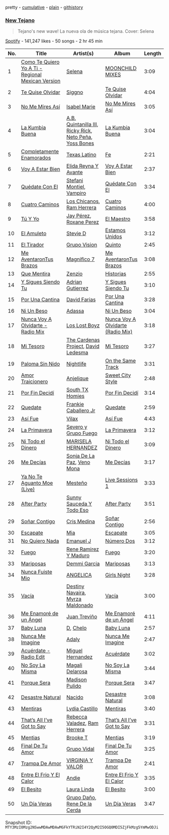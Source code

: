 pretty - [cumulative](/playlists/cumulative/37i9dQZF1DX19FiqS4SYCP.md) - [plain](/playlists/plain/37i9dQZF1DX19FiqS4SYCP) - [githistory](https://github.githistory.xyz/mackorone/spotify-playlist-archive/blob/main/playlists/plain/37i9dQZF1DX19FiqS4SYCP)

### [New Tejano](https://open.spotify.com/playlist/37i9dQZF1DX19FiqS4SYCP)

> Tejano's new wave! La nueva ola de música tejana\. Cover: Selena

[Spotify](https://open.spotify.com/user/spotify) - 141,247 likes - 50 songs - 2 hr 45 min

| No. | Title | Artist(s) | Album | Length |
|---|---|---|---|---|
| 1 | [Como Te Quiero Yo A Ti \- Regional Mexican Version](https://open.spotify.com/track/4PUcIVtKlu3QXDraTWoleG) | [Selena](https://open.spotify.com/artist/6IE6z7DcZIT4Ml3Fh5Ivch) | [MOONCHILD MIXES](https://open.spotify.com/album/71Om9aLEMuwpmB0POX3amC) | 3:09 |
| 2 | [Te Quise Olvidar](https://open.spotify.com/track/2VNxymCFckL4FxsJ0VEn1q) | [Siggno](https://open.spotify.com/artist/6RTlv2UCWtRggV0rIo5TrN) | [Te Quise Olvidar](https://open.spotify.com/album/7DwEZWWBh00kkpUaFukdyE) | 4:04 |
| 3 | [No Me Mires Así](https://open.spotify.com/track/0gikv397tFOxDdS3LvniqN) | [Isabel Marie](https://open.spotify.com/artist/1i4JicYEjrRhkORObJYf89) | [No Me Mires Así](https://open.spotify.com/album/56XSJKrTtu8k5SfKTlHI2z) | 3:05 |
| 4 | [La Kumbia Buena](https://open.spotify.com/track/7nbOH6UIl4bzK4N8xEYt07) | [A.B\. Quintanilla III](https://open.spotify.com/artist/5MP9bH9aUryiKQeUvABLIU), [Ricky Rick](https://open.spotify.com/artist/6BzRBfSDqaGM9lrG0YqO90), [Neto Peña](https://open.spotify.com/artist/0U5RYP2HMdGv2GhicLhkOI), [Yoss Bones](https://open.spotify.com/artist/0SmgVe3giVHaJjGmIz8xA4) | [La Kumbia Buena](https://open.spotify.com/album/28win3IYwvbgwb2D7imb23) | 3:04 |
| 5 | [Completamente Enamorados](https://open.spotify.com/track/1BlB8hz7J2RWgfyfPb56IH) | [Texas Latino](https://open.spotify.com/artist/4kPRMVSvX8w6G8bNIOLDaa) | [Fe](https://open.spotify.com/album/0x1psk0bOqvKzFIXg0kKa4) | 2:21 |
| 6 | [Voy A Estar Bien](https://open.spotify.com/track/06LWooYxygsiwZOpDRmDNd) | [Elida Reyna Y Avante](https://open.spotify.com/artist/6FgcIpZBpVNOXHniQX9Oml) | [Voy A Estar Bien](https://open.spotify.com/album/1Y7pop8HETN2A8a7AVISXC) | 2:37 |
| 7 | [Quédate Con El](https://open.spotify.com/track/11QBmPdodhQsekFGZNYenY) | [Stefani Montiel](https://open.spotify.com/artist/68itzJPfdDLNgLecpEfaHI), [Vampiro](https://open.spotify.com/artist/0tzcColcnmXRisPnbE9VlK) | [Quédate Con El](https://open.spotify.com/album/0VAvg1yg2eL7TmReNFopnt) | 3:34 |
| 8 | [Cuatro Caminos](https://open.spotify.com/track/5e6sA4oUXLg7RDAgzMrpxr) | [Los Chicanos](https://open.spotify.com/artist/4CtmyXgladHink6882NHrX), [Ram Herrera](https://open.spotify.com/artist/36wLXYkjSzjSqQ41WcVczE) | [Cuatro Caminos](https://open.spotify.com/album/3EBl5JgK5IIjHGYcvebEyE) | 4:00 |
| 9 | [Tú Y Yo](https://open.spotify.com/track/36TiDvL5RmBeUs3W7Hh8Pr) | [Jay Pérez](https://open.spotify.com/artist/4YqSt6mlUQUKuPLsMTDWTC), [Roxane Perez](https://open.spotify.com/artist/35fvVqewj6umjnkCVNzV6V) | [El Maestro](https://open.spotify.com/album/6mqGvKuHLqYoAoCSMLkHj2) | 3:58 |
| 10 | [El Amuleto](https://open.spotify.com/track/686Fy8OcDeIuLSrojeDRdB) | [Stevie D](https://open.spotify.com/artist/5wwbWPiUZIgjYL2Al35scc) | [Estamos Unidos](https://open.spotify.com/album/7bNQ2cpz0PmfR7lQLskJrE) | 3:12 |
| 11 | [El Tirador](https://open.spotify.com/track/72jjeE9Vil9td0fRYrYVtf) | [Grupo Vision](https://open.spotify.com/artist/4WKOljIFPLglGQFFEK2HHJ) | [Quinto](https://open.spotify.com/album/5JYkTglD3KHRoBM3y42tCW) | 2:45 |
| 12 | [Me AventaronTus Brazos](https://open.spotify.com/track/7g3iaR8GqMxSu3aoioQVB6) | [Magnifico 7](https://open.spotify.com/artist/6zuG09EcKizF0eInZDECWm) | [Me AventaronTus Brazos](https://open.spotify.com/album/0HyEqogdn00njcAvcERo0U) | 3:08 |
| 13 | [Que Mentira](https://open.spotify.com/track/0uj22DquolnlzugVhJyL3L) | [Zenzio](https://open.spotify.com/artist/6ByST7GNSkwOdZNonKr1Dg) | [Historias](https://open.spotify.com/album/24zRLTmgWMv01DSs1E3eQI) | 2:55 |
| 14 | [Y Sigues Siendo Tu](https://open.spotify.com/track/0pZhbuOqf3aO7U3scNQFEa) | [Adrian Gutierrez](https://open.spotify.com/artist/4WGAoIeSbercuZ6QRYitic) | [Y Sigues Siendo Tu](https://open.spotify.com/album/1LoHFvlwyybAXlR2uyr7JJ) | 3:10 |
| 15 | [Por Una Cantina](https://open.spotify.com/track/3BOfif4vJLha8mEkSXBQGV) | [David Farias](https://open.spotify.com/artist/4sMapIElnnyICCw5HzpElc) | [Por Una Cantina](https://open.spotify.com/album/3lDhrqJKRw8ZjU23TkTWpC) | 3:28 |
| 16 | [Ni Un Beso](https://open.spotify.com/track/2y14VU6cH3CrwW4dK38rlR) | [Adassa](https://open.spotify.com/artist/72kqSqk124Vnl1wtT6q9Fh) | [Ni Un Beso](https://open.spotify.com/album/0XLIIlnNmBnwOnZgvjePLp) | 3:04 |
| 17 | [Nunca Voy A Olvidarte \- Radio Mix](https://open.spotify.com/track/4BE1uum58SKMg355mqJ1uW) | [Los Lost Boyz](https://open.spotify.com/artist/6exu6higN1IqyJ8kh5xU7K) | [Nunca Voy A Olvidarte \(Radio Mix\)](https://open.spotify.com/album/5UIk6eb8N8pcQSTk8pLVs9) | 3:18 |
| 18 | [Mi Tesoro](https://open.spotify.com/track/1tIcWX7l6ONDoomJWeizc5) | [The Cardenas Project](https://open.spotify.com/artist/10drv2wv284hpG7j1XLJFt), [David Ledesma](https://open.spotify.com/artist/10BCZee745Q0CYq61V2erB) | [Mi Tesoro](https://open.spotify.com/album/4Y0NtgWtAJvRvgo20xYRHy) | 3:27 |
| 19 | [Paloma Sin Nido](https://open.spotify.com/track/2DWsob6FCQvvqBhgBCzKxW) | [Nightlife](https://open.spotify.com/artist/2Ze33LupiJwJ9L7HusVyg8) | [On the Same Track](https://open.spotify.com/album/2XrPpixSLRPPOWRHEkTc2K) | 3:31 |
| 20 | [Amor Traicionero](https://open.spotify.com/track/3NxxwK9L9Rxa8jTnRsh1OP) | [Anjelique](https://open.spotify.com/artist/5rUYI9AFsyUjwAYbQgl6Ww) | [Sweet City Style](https://open.spotify.com/album/0OATyzRpcnzyIwdcQ1W8pb) | 2:48 |
| 21 | [Por Fin Decidí](https://open.spotify.com/track/3IqyM1UkxCobbGc3uUN0XL) | [South TX Homies](https://open.spotify.com/artist/7yMp1Rpn2cWmZxvK4B95xq) | [Por Fin Decidí](https://open.spotify.com/album/1kgbKExAs7N14nY4nkLyMl) | 3:14 |
| 22 | [Quedate](https://open.spotify.com/track/10aPjP4AFszpLKNPoQeJv7) | [Frankie Caballero Jr](https://open.spotify.com/artist/0XjGSfT3w9gccHfxcSFBCR) | [Quedate](https://open.spotify.com/album/2tcNInfjOxe4iJ4tq0V6bb) | 2:59 |
| 23 | [Así Fue](https://open.spotify.com/track/0rFblCCLFidTJBvLzJna19) | [Vilax](https://open.spotify.com/artist/2COneGRGNI8iBBjrYN0xHr) | [Así Fue](https://open.spotify.com/album/0pufIKSnkJQ9LPzaUBrBxf) | 4:43 |
| 24 | [La Primavera](https://open.spotify.com/track/7et8aJ6TWT1tkkz94qAut3) | [Severo y Grupo Fuego](https://open.spotify.com/artist/6KZCZ4IGZLiJpvVysat6F6) | [La Primavera](https://open.spotify.com/album/6sE3Ckmu17RGYHFt2Hn4Hp) | 3:12 |
| 25 | [Ni Todo el Dinero](https://open.spotify.com/track/32YP9PixXHJNLHvJWDlleP) | [MARISELA HERNANDEZ](https://open.spotify.com/artist/0hpmUWNOBWVBpjOHv54CFZ) | [Ni Todo el Dinero](https://open.spotify.com/album/0cu4MjortdALwwc0C5ImBR) | 3:09 |
| 26 | [Me Decías](https://open.spotify.com/track/4i827y4gh3TA5mgFhCVDov) | [Sonja De La Paz](https://open.spotify.com/artist/4Z8RA77GGwuKlmpv5pLhR3), [Veno Mona](https://open.spotify.com/artist/37IPrPpo8zMf7SZ0qpMJpL) | [Me Decías](https://open.spotify.com/album/0NXgONfNEWQjke0cnaNKkZ) | 3:17 |
| 27 | [Ya No Te Aguanto Moe \(Live\)](https://open.spotify.com/track/19XFBzG7g1PgRLGnGkLtZO) | [Mesteño](https://open.spotify.com/artist/4sDNXNlCrk7zHUZTYggE4K) | [Live Sessions 1](https://open.spotify.com/album/5AA8HtoQotv2XEHRyi29tX) | 3:33 |
| 28 | [After Party](https://open.spotify.com/track/0fwJhJYyD9tJcroxnKd6ts) | [Sunny Sauceda Y Todo Eso](https://open.spotify.com/artist/2KXYZbOjSl5DpNSFgOqFjP) | [After Party](https://open.spotify.com/album/4OPLsWeoUhOkq1R638KQnW) | 3:51 |
| 29 | [Soñar Contigo](https://open.spotify.com/track/271wwJ5SCaRqL9UglOu2KQ) | [Cris Medina](https://open.spotify.com/artist/61wVOp8MGMPQi3ZGvtGKpx) | [Soñar Contigo](https://open.spotify.com/album/79Y5ZqObPz9ggm1LHRZ5ab) | 2:56 |
| 30 | [Escapate](https://open.spotify.com/track/4BmeGs3pWDmCB060bZlJdq) | [Mia](https://open.spotify.com/artist/1QLoe4M9MBhNEQzOnpO9t5) | [Escapate](https://open.spotify.com/album/5yuEwmyEjOJCRfoln9KZ2c) | 3:05 |
| 31 | [No Quiero Nada](https://open.spotify.com/track/4C2BBpBPFGhCPnWTG52kQv) | [Emanuel J](https://open.spotify.com/artist/3zFXGHNABaAKnak0jm1EDq) | [Número Dos](https://open.spotify.com/album/4w2OL4DBZWL2GCb7hqaY07) | 3:12 |
| 32 | [Fuego](https://open.spotify.com/track/72AVNndCkM5kUUcKBS5pjD) | [Rene Ramirez Y Maduro](https://open.spotify.com/artist/6KTFRnm6tChi6OheSZqlJH) | [Fuego](https://open.spotify.com/album/4PYq6JhFzSGwC3ayQxfna6) | 3:20 |
| 33 | [Mariposas](https://open.spotify.com/track/1Wrecl8aAHUDAYvLk40T4A) | [Demmi Garcia](https://open.spotify.com/artist/710H12NnJsInoaPljAMeuu) | [Mariposas](https://open.spotify.com/album/2a8oKOwOI3JO3SDpsvWTWd) | 3:13 |
| 34 | [Nunca Fuiste Mio](https://open.spotify.com/track/0gP1ympsL6ff8wIqo80eLB) | [ANGELICA](https://open.spotify.com/artist/0pFaDLD1l1EmgZyVSIlZ50) | [Girls Night](https://open.spotify.com/album/41UvCBCVsilTGZF6jgfXyM) | 3:28 |
| 35 | [Vacía](https://open.spotify.com/track/0MA7XbFRqIB55H7HOLZImY) | [Destiny Navaira](https://open.spotify.com/artist/3od00zk4OBhNuBGEIsqZ6e), [Myrza Maldonado](https://open.spotify.com/artist/4lDrc1fp7FQT0wYguA1cmk) | [Vacía](https://open.spotify.com/album/5VSAXB0RpdLQRdBRQAeP2g) | 3:00 |
| 36 | [Me Enamoré de un Ángel](https://open.spotify.com/track/7nlh8QxxK8zaEZP4fM34Gd) | [Juan Treviño](https://open.spotify.com/artist/0Gct7JOgXGrHRMaeQNCtvG) | [Me Enamoré de un Ángel](https://open.spotify.com/album/1melzNhjW9NP9TkXDcuJU3) | 4:11 |
| 37 | [Baby Luna](https://open.spotify.com/track/2esIHai39DyjOVdATc4IQo) | [D](https://open.spotify.com/artist/3z19maDGixbm2cj9WBaslb), [Chelo](https://open.spotify.com/artist/4vidKEkrzEnYWOuLcglMpw) | [Baby Luna](https://open.spotify.com/album/7k3fAmTcMwvDbT41SsFOPO) | 2:57 |
| 38 | [Nunca Me Imagine](https://open.spotify.com/track/6zPsXyvfaNhUn3SUySKbjT) | [Adaly](https://open.spotify.com/artist/032x2zeoMF26XF3TwSXccg) | [Nunca Me Imagine](https://open.spotify.com/album/6fmwfryuaaG0HJ1kuRo3mh) | 2:47 |
| 39 | [Acuérdate \- Radio Edit](https://open.spotify.com/track/2DCtNvMoYlYY3BujKpIxuu) | [Miguel Hernandez](https://open.spotify.com/artist/7BMCqnzzxaHokaimfVVzBF) | [Acuérdate](https://open.spotify.com/album/6lvLn0vnccMwGKD77kkAcz) | 3:02 |
| 40 | [No Soy La Misma](https://open.spotify.com/track/7auzwz7CpZaWkoImZpJ7nJ) | [Magali Delarosa](https://open.spotify.com/artist/7FadHQQ1vm93uZ6bAg2asc) | [No Soy La Misma](https://open.spotify.com/album/6JQUo2owykXVHzeAcXOqO8) | 3:44 |
| 41 | [Porque Sera](https://open.spotify.com/track/49mlIVwL62ml0RIi01u5RB) | [Madison Pulido](https://open.spotify.com/artist/3uqd6Xta3sWDMEZha0dzwz) | [Porque Sera](https://open.spotify.com/album/3SUWloH93tzFK5eexbgt7L) | 3:47 |
| 42 | [Desastre Natural](https://open.spotify.com/track/5zk1dmLSh2CUHx6GLcFGwZ) | [Nacido](https://open.spotify.com/artist/030pUjPAmGDilkdlhevID5) | [Desastre Natural](https://open.spotify.com/album/1htmaiKnpjjbP3LubmTGDT) | 3:08 |
| 43 | [Mentiras](https://open.spotify.com/track/2lrZc4nus9FGtEGVYxUff6) | [Lydia Castillo](https://open.spotify.com/artist/2gG3FWRRb5Tm50fymompvs) | [Mentiras](https://open.spotify.com/album/6VaK942FzmA4EAGJCf9vyu) | 3:40 |
| 44 | [That’s All I’ve Got to Say](https://open.spotify.com/track/5KsPuanYxsDOWzimkg8mpq) | [Rebecca Valadez](https://open.spotify.com/artist/6tdZAJLugGpySw6MoKxaet), [Ram Herrera](https://open.spotify.com/artist/36wLXYkjSzjSqQ41WcVczE) | [That’s All I’ve Got to Say](https://open.spotify.com/album/1NR8IEBqpsCxqD1vLNFD3u) | 3:31 |
| 45 | [Mentias](https://open.spotify.com/track/4aFMxSqCWFOiOShZd1A7pK) | [Brooke T](https://open.spotify.com/artist/0TGrOzaMZ5jiCXcDHffOPQ) | [Mentias](https://open.spotify.com/album/04v5L3ENKr0WXoVGNzTNpv) | 3:19 |
| 46 | [Final De Tu Amor](https://open.spotify.com/track/2z5Hj2JKmUsQUzQ9TIYRhD) | [Grupo Vidal](https://open.spotify.com/artist/7FCNesSEoaPmxc0eofRG4X) | [Final De Tu Amor](https://open.spotify.com/album/5w9djEjJOX1Fw0wAPcqjCv) | 3:25 |
| 47 | [Trampa De Amor](https://open.spotify.com/track/57F578ly3EvpEBfFEjyLnr) | [VIRGINIA Y VALOR](https://open.spotify.com/artist/6oMnQnH1MXHBe8KUbr4b5u) | [Trampa De Amor](https://open.spotify.com/album/59hUGuWWDjm6PMXDuJjHq6) | 2:41 |
| 48 | [Entre El Frio Y El Calor](https://open.spotify.com/track/3co2ntpL25hvhBdFPBYi7e) | [Andie](https://open.spotify.com/artist/499w0AaAbuVL9IIHbz0ZYT) | [Entre El Frio Y El Calor](https://open.spotify.com/album/3Wb6WdFhg4n6b2vZ4XSfsb) | 3:35 |
| 49 | [El Besito](https://open.spotify.com/track/7JFf66uFq9EPIw3cpWtW24) | [Laura Linda](https://open.spotify.com/artist/2XvOA1fHrftWGiozWqDE8K) | [El Besito](https://open.spotify.com/album/5vABWrnPksWrN6PPjxpkoK) | 3:00 |
| 50 | [Un Día Veras](https://open.spotify.com/track/4zsvbSpkG5AXAHp6PeKSIV) | [Grupo Daño](https://open.spotify.com/artist/1MB82Th55brI9PDoanCs9k), [Rene De la Cerda](https://open.spotify.com/artist/1U5bYBgPSlRchxFEWTtlAl) | [Un Día Veras](https://open.spotify.com/album/4p0U6WFwIt5wkFOiC2GAr9) | 3:47 |

Snapshot ID: `MTY3MzI0Mzg2NSwwMDAwMDAwMGFkYTRiN2I4Y2QyM2I5OGQ0MDI5ZjFkMzg5YmMwODJi`
